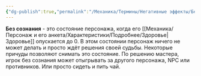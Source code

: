 ```yaml
---
{"dg-publish":true,"permalink":"/Механика/Термины/Негативные эффекты/Без сознания/","noteIcon":"","created":"2025-08-21T13:47:43.390+03:00","updated":"2025-09-04T08:51:10.845+03:00"}
---
```


**Без сознания** - это состояние персонажа, когда его [[Механика/Персонаж и его анкета/Характеристики/Подробнее/Здоровье\|Здоровье]] опускается до 0. В этом состоянии персонаж ничего не может делать и просто ждёт решения своей судьбы. Некоторые причуды позволяют снимать это состояние. По решению мастера, игрок без сознания может отыгрывать за другого персонажа, NPC или противников. Или просто сидеть и пить чай.